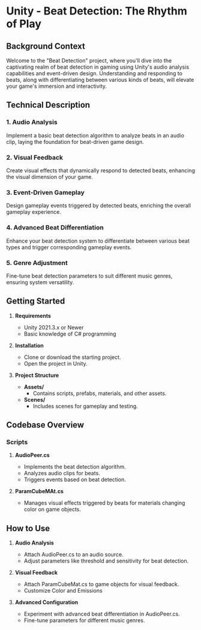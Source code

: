 # Unity - Beat Detection: The Rhythm of Play

## Background Context

Welcome to the "Beat Detection" project, where you'll dive into the captivating realm of beat detection in gaming using Unity's audio analysis capabilities and event-driven design. Understanding and responding to beats, along with differentiating between various kinds of beats, will elevate your game's immersion and interactivity.

## Technical Description

### 1. Audio Analysis
Implement a basic beat detection algorithm to analyze beats in an audio clip, laying the foundation for beat-driven game design.

### 2. Visual Feedback
Create visual effects that dynamically respond to detected beats, enhancing the visual dimension of your game.

### 3. Event-Driven Gameplay
Design gameplay events triggered by detected beats, enriching the overall gameplay experience.

### 4. Advanced Beat Differentiation
Enhance your beat detection system to differentiate between various beat types and trigger corresponding gameplay events.

### 5. Genre Adjustment
Fine-tune beat detection parameters to suit different music genres, ensuring system versatility.


## Getting Started

1. **Requirements**
   - Unity 2021.3.x or Newer
   - Basic knowledge of C# programming

2. **Installation**
   - Clone or download the starting project.
   - Open the project in Unity.

3. **Project Structure**
   - **Assets/**
     - Contains scripts, prefabs, materials, and other assets.
   - **Scenes/**
     - Includes scenes for gameplay and testing.

## Codebase Overview

### Scripts
1. **AudioPeer.cs**
   - Implements the beat detection algorithm.
   - Analyzes audio clips for beats.
   - Triggers events based on beat detection.

2. **ParamCubeMAt.cs**
   - Manages visual effects triggered by beats for materials changing color on game objects.



## How to Use

1. **Audio Analysis**
   - Attach AudioPeer.cs to an audio source.
   - Adjust parameters like threshold and sensitivity for beat detection.

2. **Visual Feedback**
   - Attach ParamCubeMat.cs to game objects for visual feedback.
   - Customize Color and Emissions

3. **Advanced Configuration**
   - Experiment with advanced beat differentiation in AudioPeer.cs.
   - Fine-tune parameters for different music genres.

